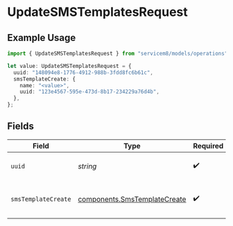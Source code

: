 # UpdateSMSTemplatesRequest

## Example Usage

```typescript
import { UpdateSMSTemplatesRequest } from "servicem8/models/operations";

let value: UpdateSMSTemplatesRequest = {
  uuid: "148094e8-1776-4912-988b-3fdd8fc6b61c",
  smsTemplateCreate: {
    name: "<value>",
    uuid: "123e4567-595e-473d-8b17-234229a76d4b",
  },
};
```

## Fields

| Field                                                                        | Type                                                                         | Required                                                                     | Description                                                                  |
| ---------------------------------------------------------------------------- | ---------------------------------------------------------------------------- | ---------------------------------------------------------------------------- | ---------------------------------------------------------------------------- |
| `uuid`                                                                       | *string*                                                                     | :heavy_check_mark:                                                           | UUID of the SMS Template                                                     |
| `smsTemplateCreate`                                                          | [components.SmsTemplateCreate](../../models/components/smstemplatecreate.md) | :heavy_check_mark:                                                           | SMS Template fields to update                                                |